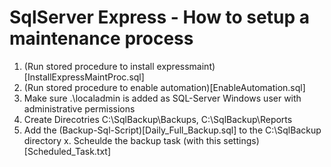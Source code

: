 # SqlServer Express - How to setup a maintenance process

1. (Run stored procedure to install expressmaint)[InstallExpressMaintProc.sql]
2. (Run stored procedure to enable automation)[EnableAutomation.sql]
3. Make sure .\localadmin is added as SQL-Server Windows user with administrative permissions
4. Create Direcotries C:\SqlBackup\Backups, C:\SqlBackup\Reports 
5. Add the (Backup-Sql-Script)[Daily_Full_Backup.sql] to the C:\SqlBackup directory
x. Scheulde the backup task (with this settings)[Scheduled_Task.txt]
